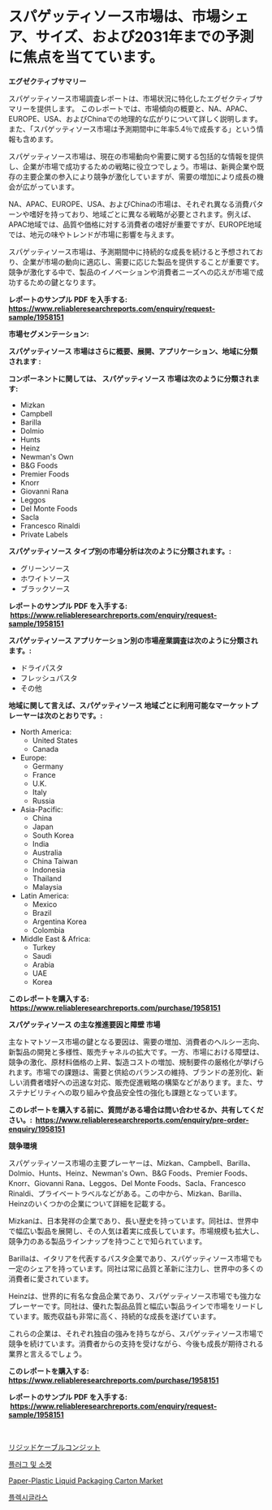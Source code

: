 <p><h1>スパゲッティソース市場は、市場シェア、サイズ、および2031年までの予測に焦点を当てています。</h1></p><p><strong>エグゼクティブサマリー</strong></p>
<p><p>スパゲッティソース市場調査レポートは、市場状況に特化したエグゼクティブサマリーを提供します。 このレポートでは、市場傾向の概要と、NA、APAC、EUROPE、USA、およびChinaでの地理的な広がりについて詳しく説明します。 また、「スパゲッティソース市場は予測期間中に年率5.4％で成長する」という情報も含めます。</p><p>スパゲッティソース市場は、現在の市場動向や需要に関する包括的な情報を提供し、企業が市場で成功するための戦略に役立つでしょう。市場は、新興企業や既存の主要企業の参入により競争が激化していますが、需要の増加により成長の機会が広がっています。</p><p>NA、APAC、EUROPE、USA、およびChinaの市場は、それぞれ異なる消費パターンや嗜好を持っており、地域ごとに異なる戦略が必要とされます。例えば、APAC地域では、品質や価格に対する消費者の嗜好が重要ですが、EUROPE地域では、地元の味やトレンドが市場に影響を与えます。</p><p>スパゲッティソース市場は、予測期間中に持続的な成長を続けると予想されており、企業が市場の動向に適応し、需要に応じた製品を提供することが重要です。競争が激化する中で、製品のイノベーションや消費者ニーズへの応えが市場で成功するための鍵となります。</p></p>
<p><strong>レポートのサンプル PDF を入手する: <a href="https://www.reliableresearchreports.com/enquiry/request-sample/1958151">https://www.reliableresearchreports.com/enquiry/request-sample/1958151</a></strong></p>
<p><strong>市場セグメンテーション:</strong></p>
<p><strong> スパゲッティソース 市場はさらに概要、展開、アプリケーション、地域に分類されます :</strong></p>
<p><strong>コンポーネントに関しては、 スパゲッティソース 市場は次のように分類されます: &nbsp;</strong></p>
<p><ul><li>Mizkan</li><li>Campbell</li><li>Barilla</li><li>Dolmio</li><li>Hunts</li><li>Heinz</li><li>Newman's Own</li><li>B&G Foods</li><li>Premier Foods</li><li>Knorr</li><li>Giovanni Rana</li><li>Leggos</li><li>Del Monte Foods</li><li>Sacla</li><li>Francesco Rinaldi</li><li>Private Labels</li></ul></p>
<p><strong> スパゲッティソース タイプ別の市場分析は次のように分類されます。:</strong></p>
<p><ul><li>グリーンソース</li><li>ホワイトソース</li><li>ブラックソース</li></ul></p>
<p><strong>レポートのサンプル PDF を入手する: &nbsp;<a href="https://www.reliableresearchreports.com/enquiry/request-sample/1958151">https://www.reliableresearchreports.com/enquiry/request-sample/1958151</a></strong></p>
<p><strong> スパゲッティソース アプリケーション別の市場産業調査は次のように分類されます。:</strong></p>
<p><ul><li>ドライパスタ</li><li>フレッシュパスタ</li><li>その他</li></ul></p>
<p><strong>地域に関して言えば、スパゲッティソース 地域ごとに利用可能なマーケットプレーヤーは次のとおりです。:</strong></p>
<p><ul>
    <li>
        North America:
        <ul>
            <li>United States</li>
            <li>Canada</li>
        </ul>
    </li>
    <li>
        Europe:
        <ul>
            <li>Germany</li>
            <li>France</li>
            <li>U.K.</li>
            <li>Italy</li>
            <li>Russia</li>
        </ul>
    </li>
    <li>
        Asia-Pacific:
        <ul>
            <li>China</li>
            <li>Japan</li>
            <li>South Korea</li>
            <li>India</li>
            <li>Australia</li>
            <li>China Taiwan</li>
            <li>Indonesia</li>
            <li>Thailand</li>
            <li>Malaysia</li>
        </ul>
    </li>
    <li>
        Latin America:
        <ul>
            <li>Mexico</li>
            <li>Brazil</li>
            <li>Argentina Korea</li>
            <li>Colombia</li>
        </ul>
    </li>
    <li>
        Middle East & Africa:
        <ul>
            <li>Turkey</li>
            <li>Saudi</li>
            <li>Arabia</li>
            <li>UAE</li>
            <li>Korea</li>
        </ul>
    </li>
    </ul></p>
<p><strong>このレポートを購入する: &nbsp;<a href="https://www.reliableresearchreports.com/purchase/1958151">https://www.reliableresearchreports.com/purchase/1958151</a></strong></p>
<p><strong>スパゲッティソース の主な推進要因と障壁 市場</strong></p>
<p><p>主なトマトソース市場の鍵となる要因は、需要の増加、消費者のヘルシー志向、新製品の開発と多様性、販売チャネルの拡大です。一方、市場における障壁は、競争の激化、原材料価格の上昇、製造コストの増加、規制要件の厳格化が挙げられます。市場での課題は、需要と供給のバランスの維持、ブランドの差別化、新しい消費者嗜好への迅速な対応、販売促進戦略の構築などがあります。また、サステナビリティへの取り組みや食品安全性の強化も課題となっています。</p></p>
<p><strong>このレポートを購入する前に、質問がある場合は問い合わせるか、共有してください。:&nbsp; <a href="https://www.reliableresearchreports.com/enquiry/pre-order-enquiry/1958151">https://www.reliableresearchreports.com/enquiry/pre-order-enquiry/1958151</a></strong></p>
<p><strong>競争環境</strong></p>
<p><p>スパゲッティソース市場の主要プレーヤーは、Mizkan、Campbell、Barilla、Dolmio、Hunts、Heinz、Newman's Own、B&G Foods、Premier Foods、Knorr、Giovanni Rana、Leggos、Del Monte Foods、Sacla、Francesco Rinaldi、プライベートラベルなどがある。この中から、Mizkan、Barilla、Heinzのいくつかの企業について詳細を記載する。</p><p>Mizkanは、日本発祥の企業であり、長い歴史を持っています。同社は、世界中で幅広い製品を展開し、その人気は着実に成長しています。市場規模も拡大し、競争力のある製品ラインナップを持つことで知られています。</p><p>Barillaは、イタリアを代表するパスタ企業であり、スパゲッティソース市場でも一定のシェアを持っています。同社は常に品質と革新に注力し、世界中の多くの消費者に愛されています。</p><p>Heinzは、世界的に有名な食品企業であり、スパゲッティソース市場でも強力なプレーヤーです。同社は、優れた製品品質と幅広い製品ラインで市場をリードしています。販売収益も非常に高く、持続的な成長を遂げています。</p><p>これらの企業は、それぞれ独自の強みを持ちながら、スパゲッティソース市場で競争を続けています。消費者からの支持を受けながら、今後も成長が期待される業界と言えるでしょう。</p></p>
<p><strong>このレポートを購入する: &nbsp; <a href="https://www.reliableresearchreports.com/purchase/1958151">https://www.reliableresearchreports.com/purchase/1958151</a></strong></p>
<p><strong>レポートのサンプル PDF を入手する: &nbsp;<a href="https://www.reliableresearchreports.com/enquiry/request-sample/1958151">https://www.reliableresearchreports.com/enquiry/request-sample/1958151</a></strong><strong></strong></p>
<p>&nbsp;</p>
<p><p><a href="https://github.com/AriMuller2009/Market-Research-Report-List-1/blob/main/73287307789.md">リジッドケーブルコンジット</a></p><p><a href="https://github.com/JeromeRtyau89966/Market-Research-Report-List-1/blob/main/71732517326.md">플러그 및 소켓</a></p><p><a href="https://github.com/Airanohannonzb68e5pb53oc1/Market-Research-Report-List-1/blob/main/paper-plastic-liquid-packaging-carton-market.md">Paper-Plastic Liquid Packaging Carton Market</a></p><p><a href="https://github.com/TimmyMann6767/Market-Research-Report-List-1/blob/main/20577787325.md">플렉시글라스</a></p></p>